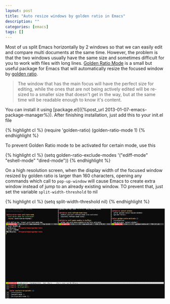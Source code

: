```yaml
---
layout: post
title: "Auto resize windows by golden ratio in Emacs"
description: ""
categories: [emacs]
tags: []
---
```



Most of us split Emacs horizontally by 2 windows so that we can easily edit and
compare multi documents at the same time. However, the problem is that the two
windows usually have the same size and sometimes difficult for you to work with
files with long lines.
[Golden Ratio Mode](https://github.com/roman/golden-ratio.el) is a small but useful
package for Emacs that will automatically resize the focused window by
[golden ratio](http://en.wikipedia.org/wiki/Golden_ratio).

>The window that has the main focus will have the perfect size for editing,
>while the ones that are not being actively edited will be re-sized to a smaller
>size that doesn't get in the way, but at the same time will be readable enough
>to know it's content.

You can install it using [package.el]({%post_url 2013-01-07-emacs-package-manager%}).
After finishing installation, just add this to your init.el file

{% highlight cl %}
(require 'golden-ratio)
(golden-ratio-mode 1)
{% endhighlight %}

<!-- more -->

To prevent Golden Ratio mode to be activated for certain mode, use this

{% highlight cl %}
(setq golden-ratio-exclude-modes '("ediff-mode"
                                   "eshell-mode"
                                   "dired-mode"))
{% endhighlight %}

On a high resolution screen, when the display width of the focused window resized by
golden ratio is larger than 160 characters, opening any commands which call to
`pop-up-window` will cause Emacs to create extra window instead of jump to an
already existing window. TO prevent that, just set the variable
`split-width-threshold` to nil

{% highlight cl %}
(setq split-width-threshold nil)
{% endhighlight %}

![Golden Ratio](/files/2014-11-15-auto-resize-windows-by-golden-ratio-in-emacs/golden.gif )
